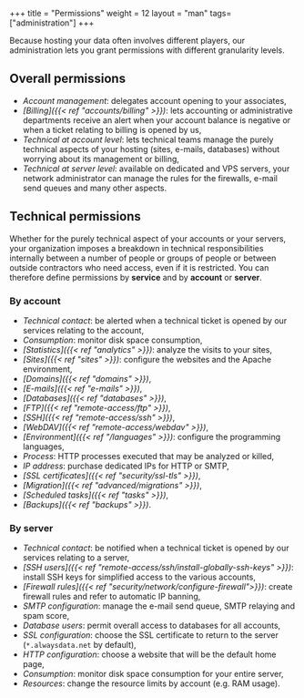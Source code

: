 +++
title = "Permissions"
weight = 12
layout = "man"
tags=["administration"]
+++

Because hosting your data often involves different players, our administration lets you grant permissions with different granularity levels.

## Overall permissions

- *Account management*: delegates account opening to your associates,
- *[Billing]({{< ref "accounts/billing" >}})*: lets accounting or administrative departments receive an alert when your account balance is negative or when a ticket relating to billing is opened by us,
- *Technical at account level*: lets technical teams manage the purely technical aspects of your hosting (sites, e-mails, databases) without worrying about its management or billing,
- *Technical at server level*: available on dedicated and VPS servers, your network administrator can manage the rules for the firewalls, e-mail send queues and many other aspects.

## Technical permissions

Whether for the purely technical aspect of your accounts or your servers, your organization imposes a breakdown in technical responsibilities internally between a number of people or groups of people or between outside contractors who need access, even if it is restricted. You can therefore define permissions by **service** and by **account** or **server**.

### By account

- *Technical contact*: be alerted when a technical ticket is opened by our services relating to the account,
- *Consumption*: monitor disk space consumption,
- *[Statistics]({{< ref "analytics" >}})*: analyze the visits to your sites,
- *[Sites]({{< ref "sites" >}})*: configure the websites and the Apache environment,
- *[Domains]({{< ref "domains" >}})*,
- *[E-mails]({{< ref "e-mails" >}})*,
- *[Databases]({{< ref "databases" >}})*,
- *[FTP]({{< ref "remote-access/ftp" >}})*,
- *[SSH]({{< ref "remote-access/ssh" >}})*,
- *[WebDAV]({{< ref "remote-access/webdav" >}})*,
- *[Environment]({{< ref "/languages" >}})*: configure the programming languages,
- *Process*: HTTP processes executed that may be analyzed or killed,
- *IP address*: purchase dedicated IPs for HTTP or SMTP,
- *[SSL certificates]({{< ref "security/ssl-tls" >}})*,
- *[Migration]({{< ref "advanced/migrations" >}})*,
- *[Scheduled tasks]({{< ref "tasks" >}})*,
- *[Backups]({{< ref "backups" >}})*.

### By server

- *Technical contact*: be notified when a technical ticket is opened by our services relating to a server,
- *[SSH users]({{< ref "remote-access/ssh/install-globally-ssh-keys" >}})*: install SSH keys for simplified access to the various accounts,
- *[Firewall rules]({{< ref "security/network/configure-firewall">}})*: create firewall rules and refer to automatic IP banning,
- *SMTP configuration*: manage the e-mail send queue, SMTP relaying and spam score,
- *Database users*: permit overall access to databases for all accounts,
- *SSL configuration*: choose the SSL certificate to return to the server (`*.alwaysdata.net` by default),
- *HTTP configuration*: choose a website that will be the default home page,
- *Consumption*: monitor disk space consumption for your entire server,
- *Resources*: change the resource limits by account (e.g. RAM usage).
